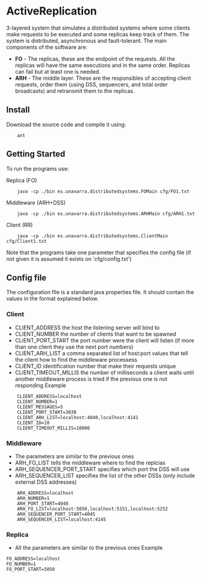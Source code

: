 # ActiveReplication
3-layered system that simulates a distributed systems where some clients make requests to be executed and some replicas keep track of them. The system is distributed, asynchronous and fault-tolerant.
The main components of the software are:
* **FO** - The replicas, these are the endpoint of the requests. All the replicas will have the same executions and in the same order. Replicas can fail but at least one is needed.
* **ARH** - The middle layer. These are the responsibles of accepting client requests, order them (using DSS, sequencers, and total order broadcasts) and retransmit them to the replicas.

## Install
Download the source code and compile it using:
```
    ant
```

## Getting Started
To run the programs use:

Replica (FO)
```
	java -cp ./bin es.unavarra.distributedsystems.FOMain cfg/FO1.txt
```

Middleware (ARH+DSS)
```
	java -cp ./bin es.unavarra.distributedsystems.ARHMain cfg/ARH1.txt
```

Client (RR)
```
	java -cp ./bin es.unavarra.distributedsystems.ClientMain cfg/Client1.txt
```

Note that the programs take one parameter that specifies the config file (if not given it is assumed it exists on 'cfg/config.txt')

## Config file
The configuration file is a standard java properties file. It should contain the values in the format explained below.

### Client
* CLIENT_ADDRESS the host the listening server will bind to
* CLIENT_NUMBER the number of clients that want to be spawned
* CLIENT_PORT_START the port number were the client will listen (if more than one client they use the next port numbers)
* CLIENT_ARH_LIST a comma separated list of host:port values that tell the client how to find the middleware processess
* CLIENT_ID identification number that make their requests unique
* CLIENT_TIMEOUT_MILLIS the number of milliseconds a client waits until another middleware process is tried if the previous one is not responding
Example
```
	CLIENT_ADDRESS=localhost
	CLIENT_NUMBER=1
	CLIENT_MESSAGES=5
	CLIENT_PORT_START=3030
	CLIENT_ARH_LIST=localhost:4040,localhost:4141
	CLIENT_ID=10
	CLIENT_TIMEOUT_MILLIS=10000
```


### Middleware
* The parameters are similar to the previous ones
* ARH_FO_LIST tells the middleware where to find the replcias
* ARH_SEQUENCER_PORT_START specifies which port the DSS will use
* ARH_SEQUENCER_LIST specifies the list of the other DSSs (only include external DSS addresses)
```
	ARH_ADDRESS=localhost
	ARH_NUMBER=1
	ARH_PORT_START=4040
	ARH_FO_LIST=localhost:5050,localhost:5151,localhost:5252
	ARH_SEQUENCER_PORT_START=4045
	ARH_SEQUENCER_LIST=localhost:4145

```

### Replica
* All the parameters are similar to the previous ones
Example
```
FO_ADDRESS=localhost
FO_NUMBER=1
FO_PORT_START=5050
```
###

